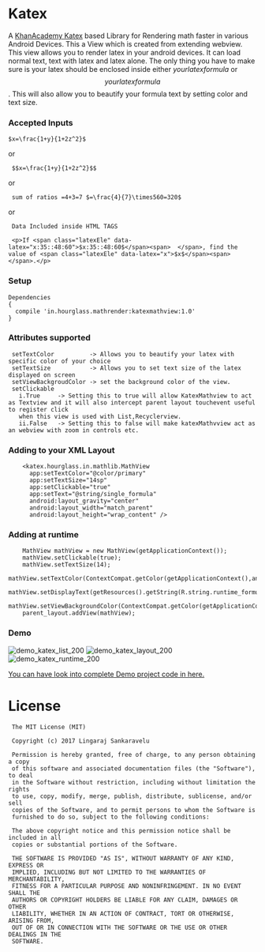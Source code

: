 # Katex
  A [KhanAcademy Katex](https://khan.github.io/KaTeX/) based Library for Rendering math faster in various Android Devices.
  This a View which is created from extending webview. This view allows you to render latex in your android devices. It can load
  normal text, text with latex and latex alone. The only thing you have to make sure is your latex should be enclosed inside
  either $your latex formula$ or $$your latex formula$$. This will also allow you to beautify your formula text by setting color 
  and text size. 

### Accepted Inputs
    $x=\frac{1+y}{1+2z^2}$
    
or 
    
     $$x=\frac{1+y}{1+2z^2}$$
or

     sum of ratios =4+3=7 $=\frac{4}{7}\times560=320$
or

     Data Included inside HTML TAGS
     
     <p>If <span class="latexEle" data-latex="x:35::48:60">$x:35::48:60$</span><span>  </span>, find the value of <span class="latexEle" data-latex="x">$x$</span><span>  </span>.</p>

### Setup

    Dependencies
    {
      compile 'in.hourglass.mathrender:katexmathview:1.0'
    }
    
### Attributes supported

     setTextColor          -> Allows you to beautify your latex with specific color of your choice
     setTextSize           -> Allows you to set text size of the latex displayed on screen
     setViewBackgroudColor -> set the background color of the view.
     setClickable  
       i.True     -> Setting this to true will allow KatexMathview to act as Textview and it will also intercept parent layout touchevent useful to register click 
       when this view is used with List,Recyclerview.
       ii.False   -> Setting this to false will make katexMathvview act as an webview with zoom in controls etc. 
       
       
    
### Adding to your XML Layout
   
        <katex.hourglass.in.mathlib.MathView
          app:setTextColor="@color/primary"
          app:setTextSize="14sp"
          app:setClickable="true"
          app:setText="@string/single_formula"
          android:layout_gravity="center"
          android:layout_width="match_parent"
          android:layout_height="wrap_content" />
        
        
### Adding at runtime
       
        MathView mathView = new MathView(getApplicationContext());
        mathView.setClickable(true);
        mathView.setTextSize(14);
        mathView.setTextColor(ContextCompat.getColor(getApplicationContext(),android.R.color.white));
        mathView.setDisplayText(getResources().getString(R.string.runtime_formula));
        mathView.setViewBackgroundColor(ContextCompat.getColor(getApplicationContext(),android.R.color.black));
        parent_layout.addView(mathView);
       


### Demo
   ![demo_katex_list_200](https://cloud.githubusercontent.com/assets/8025146/24969740/628856d2-1fcf-11e7-9daf-01e7fd5452db.gif) ![demo_katex_layout_200](https://cloud.githubusercontent.com/assets/8025146/24969771/825f161c-1fcf-11e7-8955-945a363404b0.gif) ![demo_katex_runtime_200](https://cloud.githubusercontent.com/assets/8025146/24969808/a3a42e3e-1fcf-11e7-83b5-beb802b700e8.gif)

[You can have look into complete Demo project code in here.](https://github.com/lingarajsankaravelu/KatexTuts)
  
# License

     The MIT License (MIT)

     Copyright (c) 2017 Lingaraj Sankaravelu

     Permission is hereby granted, free of charge, to any person obtaining a copy
     of this software and associated documentation files (the "Software"), to deal
     in the Software without restriction, including without limitation the rights
     to use, copy, modify, merge, publish, distribute, sublicense, and/or sell
     copies of the Software, and to permit persons to whom the Software is
     furnished to do so, subject to the following conditions:

     The above copyright notice and this permission notice shall be included in all
     copies or substantial portions of the Software.

     THE SOFTWARE IS PROVIDED "AS IS", WITHOUT WARRANTY OF ANY KIND, EXPRESS OR
     IMPLIED, INCLUDING BUT NOT LIMITED TO THE WARRANTIES OF MERCHANTABILITY,
     FITNESS FOR A PARTICULAR PURPOSE AND NONINFRINGEMENT. IN NO EVENT SHALL THE
     AUTHORS OR COPYRIGHT HOLDERS BE LIABLE FOR ANY CLAIM, DAMAGES OR OTHER
     LIABILITY, WHETHER IN AN ACTION OF CONTRACT, TORT OR OTHERWISE, ARISING FROM,
     OUT OF OR IN CONNECTION WITH THE SOFTWARE OR THE USE OR OTHER DEALINGS IN THE
     SOFTWARE.


